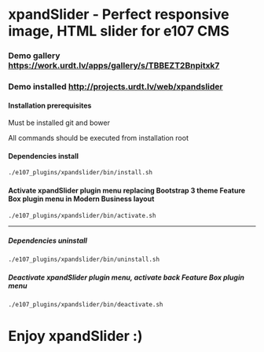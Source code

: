 xpandSlider - Perfect responsive image, HTML slider for e107 CMS
===========

### Demo gallery https://work.urdt.lv/apps/gallery/s/TBBEZT2Bnpitxk7
### Demo installed http://projects.urdt.lv/web/xpandslider


#### Installation prerequisites
Must be installed git and bower

All commands should be executed from installation root

#### Dependencies install
```bash
./e107_plugins/xpandslider/bin/install.sh
```
#### Activate xpandSlider plugin menu replacing Bootstrap 3 theme Feature Box plugin menu in Modern Business layout
```bash
./e107_plugins/xpandslider/bin/activate.sh
```
---
##### Dependencies uninstall
```bash
./e107_plugins/xpandslider/bin/uninstall.sh
```
##### Deactivate xpandSlider plugin menu, activate back Feature Box plugin menu
```bash
./e107_plugins/xpandslider/bin/deactivate.sh
```


# Enjoy xpandSlider :)

